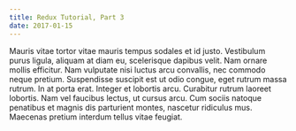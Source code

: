 ```yaml
---
title: Redux Tutorial, Part 3
date: 2017-01-15
---
```


Mauris vitae tortor vitae mauris tempus sodales et id justo. Vestibulum purus ligula, aliquam at diam eu, scelerisque dapibus velit. Nam ornare mollis efficitur. Nam vulputate nisi luctus arcu convallis, nec commodo neque pretium. Suspendisse suscipit est ut odio congue, eget rutrum massa rutrum. In at porta erat. Integer et lobortis arcu. Curabitur rutrum laoreet lobortis. Nam vel faucibus lectus, ut cursus arcu. Cum sociis natoque penatibus et magnis dis parturient montes, nascetur ridiculus mus. Maecenas pretium interdum tellus vitae feugiat.

